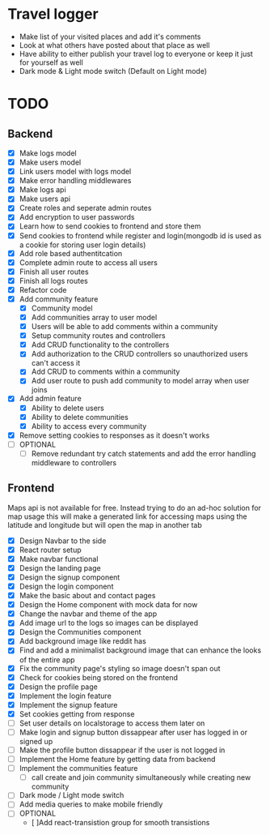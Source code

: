 # Travel logger

-   Make list of your visited places and add it's comments
-   Look at what others have posted about that place as well
-   Have ability to either publish your travel log to everyone or keep it just for yourself as well
-   Dark mode & Light mode switch (Default on Light mode)

# TODO

## Backend

-   [x] Make logs model
-   [x] Make users model
-   [x] Link users model with logs model
-   [x] Make error handling middlewares
-   [x] Make logs api
-   [x] Make users api
-   [x] Create roles and seperate admin routes
-   [x] Add encryption to user passwords
-   [x] Learn how to send cookies to frontend and store them
-   [x] Send cookies to frontend while register and login(mongodb id is used as a cookie for storing user login details)
-   [x] Add role based authentitcation
-   [x] Complete admin route to access all users
-   [x] Finish all user routes
-   [x] Finish all logs routes
-   [x] Refactor code
-   [x] Add community feature
    -   [x] Community model
    -   [x] Add communities array to user model
    -   [x] Users will be able to add comments within a community
    -   [x] Setup community routes and controllers
    -   [x] Add CRUD functionality to the controllers
    -   [x] Add authorization to the CRUD controllers so unauthorized users can't access it
    -   [x] Add CRUD to comments within a community
    -   [x] Add user route to push add community to model array when user joins
-   [x] Add admin feature
    -   [x] Ability to delete users
    -   [x] Ability to delete communities
    -   [x] Ability to access every community
-   [x] Remove setting cookies to responses as it doesn't works
-   [ ] OPTIONAL
    -   [ ] Remove redundant try catch statements and add the error handling middleware to controllers

## Frontend

Maps api is not available for free. Instead trying to do an ad-hoc solution for map usage this will make a generated link for accessing maps using the latitude and longitude but will open the map in another tab

-   [x] Design Navbar to the side
-   [x] React router setup
-   [x] Make navbar functional
-   [x] Design the landing page
-   [x] Design the signup component
-   [x] Design the login component
-   [x] Make the basic about and contact pages
-   [x] Design the Home component with mock data for now
-   [x] Change the navbar and theme of the app
-   [x] Add image url to the logs so images can be displayed
-   [x] Design the Communities component
-   [x] Add background image like reddit has
-   [x] Find and add a minimalist background image that can enhance the looks of the entire app
-   [x] Fix the community page's styling so image doesn't span out
-   [x] Check for cookies being stored on the frontend
-   [x] Design the profile page
-   [x] Implement the login feature
-   [x] Implement the signup feature
-   [x] Set cookies getting from response
-   [ ] Set user details on localstorage to access them later on
-   [ ] Make login and signup button dissappear after user has logged in or signed up
-   [ ] Make the profile button dissappear if the user is not logged in
-   [ ] Implement the Home feature by getting data from backend
-   [ ] Implement the communities feature
    -   [ ] call create and join community simultaneously while creating new community
-   [ ] Dark mode / Light mode switch
-   [ ] Add media queries to make mobile friendly
-   [ ] OPTIONAL
    -   [ ]Add react-transistion group for smooth transistions

